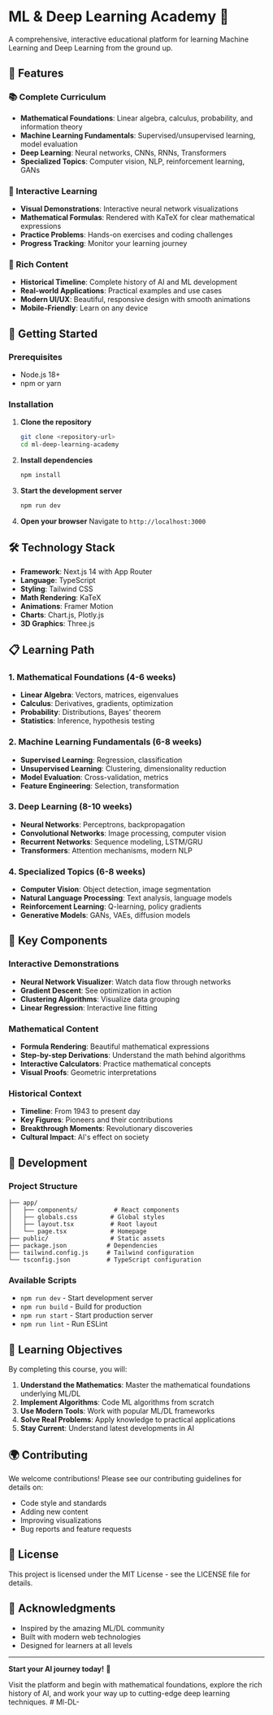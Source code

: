 # ML & Deep Learning Academy 🧠

A comprehensive, interactive educational platform for learning Machine Learning and Deep Learning from the ground up.

## 🌟 Features

### 📚 Complete Curriculum
- **Mathematical Foundations**: Linear algebra, calculus, probability, and information theory
- **Machine Learning Fundamentals**: Supervised/unsupervised learning, model evaluation
- **Deep Learning**: Neural networks, CNNs, RNNs, Transformers
- **Specialized Topics**: Computer vision, NLP, reinforcement learning, GANs

### 🎯 Interactive Learning
- **Visual Demonstrations**: Interactive neural network visualizations
- **Mathematical Formulas**: Rendered with KaTeX for clear mathematical expressions
- **Practice Problems**: Hands-on exercises and coding challenges
- **Progress Tracking**: Monitor your learning journey

### 📖 Rich Content
- **Historical Timeline**: Complete history of AI and ML development
- **Real-world Applications**: Practical examples and use cases
- **Modern UI/UX**: Beautiful, responsive design with smooth animations
- **Mobile-Friendly**: Learn on any device

## 🚀 Getting Started

### Prerequisites
- Node.js 18+ 
- npm or yarn

### Installation

1. **Clone the repository**
   ```bash
   git clone <repository-url>
   cd ml-deep-learning-academy
   ```

2. **Install dependencies**
   ```bash
   npm install
   ```

3. **Start the development server**
   ```bash
   npm run dev
   ```

4. **Open your browser**
   Navigate to `http://localhost:3000`

## 🛠️ Technology Stack

- **Framework**: Next.js 14 with App Router
- **Language**: TypeScript
- **Styling**: Tailwind CSS
- **Math Rendering**: KaTeX
- **Animations**: Framer Motion
- **Charts**: Chart.js, Plotly.js
- **3D Graphics**: Three.js

## 📋 Learning Path

### 1. Mathematical Foundations (4-6 weeks)
- **Linear Algebra**: Vectors, matrices, eigenvalues
- **Calculus**: Derivatives, gradients, optimization
- **Probability**: Distributions, Bayes' theorem
- **Statistics**: Inference, hypothesis testing

### 2. Machine Learning Fundamentals (6-8 weeks)
- **Supervised Learning**: Regression, classification
- **Unsupervised Learning**: Clustering, dimensionality reduction
- **Model Evaluation**: Cross-validation, metrics
- **Feature Engineering**: Selection, transformation

### 3. Deep Learning (8-10 weeks)
- **Neural Networks**: Perceptrons, backpropagation
- **Convolutional Networks**: Image processing, computer vision
- **Recurrent Networks**: Sequence modeling, LSTM/GRU
- **Transformers**: Attention mechanisms, modern NLP

### 4. Specialized Topics (6-8 weeks)
- **Computer Vision**: Object detection, image segmentation
- **Natural Language Processing**: Text analysis, language models
- **Reinforcement Learning**: Q-learning, policy gradients
- **Generative Models**: GANs, VAEs, diffusion models

## 🎨 Key Components

### Interactive Demonstrations
- **Neural Network Visualizer**: Watch data flow through networks
- **Gradient Descent**: See optimization in action
- **Clustering Algorithms**: Visualize data grouping
- **Linear Regression**: Interactive line fitting

### Mathematical Content
- **Formula Rendering**: Beautiful mathematical expressions
- **Step-by-step Derivations**: Understand the math behind algorithms
- **Interactive Calculators**: Practice mathematical concepts
- **Visual Proofs**: Geometric interpretations

### Historical Context
- **Timeline**: From 1943 to present day
- **Key Figures**: Pioneers and their contributions
- **Breakthrough Moments**: Revolutionary discoveries
- **Cultural Impact**: AI's effect on society

## 🔧 Development

### Project Structure
```
├── app/
│   ├── components/          # React components
│   ├── globals.css         # Global styles
│   ├── layout.tsx          # Root layout
│   └── page.tsx            # Homepage
├── public/                 # Static assets
├── package.json           # Dependencies
├── tailwind.config.js     # Tailwind configuration
└── tsconfig.json          # TypeScript configuration
```

### Available Scripts
- `npm run dev` - Start development server
- `npm run build` - Build for production
- `npm run start` - Start production server
- `npm run lint` - Run ESLint

## 🎯 Learning Objectives

By completing this course, you will:

1. **Understand the Mathematics**: Master the mathematical foundations underlying ML/DL
2. **Implement Algorithms**: Code ML algorithms from scratch
3. **Use Modern Tools**: Work with popular ML/DL frameworks
4. **Solve Real Problems**: Apply knowledge to practical applications
5. **Stay Current**: Understand latest developments in AI

## 🌍 Contributing

We welcome contributions! Please see our contributing guidelines for details on:
- Code style and standards
- Adding new content
- Improving visualizations
- Bug reports and feature requests

## 📄 License

This project is licensed under the MIT License - see the LICENSE file for details.

## 🙏 Acknowledgments

- Inspired by the amazing ML/DL community
- Built with modern web technologies
- Designed for learners at all levels

---

**Start your AI journey today!** 🚀

Visit the platform and begin with mathematical foundations, explore the rich history of AI, and work your way up to cutting-edge deep learning techniques. # Ml-DL-
